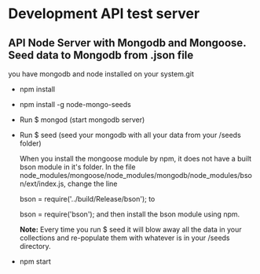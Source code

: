 Development API test server
===========================

API Node Server with Mongodb and Mongoose. Seed data to Mongodb from .json file
-------------------------------------------------------------------------------
you have mongodb and node installed on your system.git  


* npm install

* npm install -g node-mongo-seeds

* Run $ mongod (start mongodb server)

* Run $ seed (seed your mongodb with all your data from your /seeds folder)
    

    When you install the mongoose module by npm, it does not have a built bson module in it's folder. In the file node_modules/mongoose/node_modules/mongodb/node_modules/bson/ext/index.js, change the line
    
    bson = require('../build/Release/bson');
    to
    
    bson = require('bson');
    and then install the bson module using npm.

    **Note:** Every time you run $ seed it will blow away all the data in your collections and re-populate them with whatever is in your /seeds directory.


* npm start

